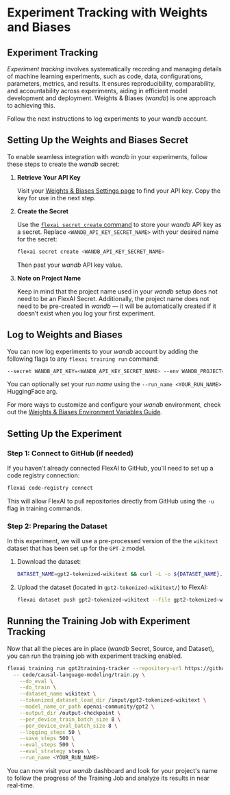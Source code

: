 # Experiment Tracking with Weights and Biases

## Experiment Tracking

_Experiment tracking_ involves systematically recording and managing details of machine learning experiments, such as code, data, configurations, parameters, metrics, and results.
It ensures reproducibility, comparability, and accountability across experiments, aiding in efficient model development and deployment.
Weights & Biases (_wandb_) is one approach to achieving this.

Follow the next instructions to log experiments to your _wandb_ account.

## Setting Up the Weights and Biases Secret

To enable seamless integration with _wandb_ in your experiments, follow these steps to create the _wandb_ secret:

1. **Retrieve Your API Key**

   Visit your [Weights & Biases Settings page](https://app.wandb.ai/settings) to find your API key. Copy the key for use in the next step.

2. **Create the Secret**

   Use the [`flexai secret create` command](https://docs.flex.ai/cli/commands/secret/) to store your _wandb_ API key as a secret. Replace `<WANDB_API_KEY_SECRET_NAME>` with your desired name for the secret:

   ```bash
   flexai secret create <WANDB_API_KEY_SECRET_NAME>
   ```

   Then past your _wandb_ API key value.

3. **Note on Project Name**

   Keep in mind that the project name used in your _wandb_ setup does not need to be an FlexAI Secret. Additionally, the project name does not need to be pre-created in _wandb_ — it will be automatically created if it doesn’t exist when you log your first experiment.

## Log to Weights and Biases

 You can now log experiments to your _wandb_ account by adding the following flags to any `flexai training run` command:

```bash
--secret WANDB_API_KEY=<WANDB_API_KEY_SECRET_NAME> --env WANDB_PROJECT=<YOUR_PROJECT_NAME>
```

You can optionally set your _run name_ using the `--run_name <YOUR_RUN_NAME>` HuggingFace arg.

For more ways to customize and configure your _wandb_ environment, check out the [Weights & Biases Environment Variables Guide](https://docs.wandb.ai/guides/track/environment-variables/).

## Setting Up the Experiment

### Step 1: Connect to GitHub (if needed)

If you haven't already connected FlexAI to GitHub, you'll need to set up a code registry connection:

```bash
flexai code-registry connect
```

This will allow FlexAI to pull repositories directly from GitHub using the `-u` flag in training commands.

### Step 2: Preparing the Dataset

In this experiment, we will use a pre-processed version of the the `wikitext` dataset that has been set up for the `GPT-2` model.

1. Download the dataset:

    ```bash
    DATASET_NAME=gpt2-tokenized-wikitext && curl -L -o ${DATASET_NAME}.zip "https://bucket-docs-samples-99b3a05.s3.eu-west-1.amazonaws.com/${DATASET_NAME}.zip" && unzip ${DATASET_NAME}.zip && rm ${DATASET_NAME}.zip
    ```

2. Upload the dataset (located in `gpt2-tokenized-wikitext/`) to FlexAI:

    ```bash
    flexai dataset push gpt2-tokenized-wikitext --file gpt2-tokenized-wikitext
    ```

## Running the Training Job with Experiment Tracking

Now that all the pieces are in place (_wandb_ Secret, Source, and Dataset), you can run the training job with experiment tracking enabled.

```bash
flexai training run gpt2training-tracker --repository-url https://github.com/flexaihq/blueprints --dataset gpt2-tokenized-wikitext --secret WANDB_API_KEY=<WANDB_API_KEY_SECRET_NAME> --env WANDB_PROJECT=<YOUR_PROJECT_NAME> --requirements-path code/causal-language-modeling/requirements.txt \
  -- code/causal-language-modeling/train.py \
    --do_eval \
    --do_train \
    --dataset_name wikitext \
    --tokenized_dataset_load_dir /input/gpt2-tokenized-wikitext \
    --model_name_or_path openai-community/gpt2 \
    --output_dir /output-checkpoint \
    --per_device_train_batch_size 8 \
    --per_device_eval_batch_size 8 \
    --logging_steps 50 \
    --save_steps 500 \
    --eval_steps 500 \
    --eval_strategy steps \
    --run_name <YOUR_RUN_NAME>
```

You can now visit your _wandb_ dashboard and look for your project's name to follow the progress of the Training Job and analyze its results in near real-time.
